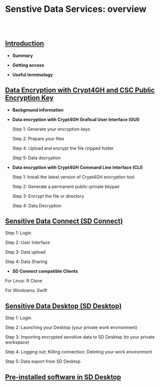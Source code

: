 
# Senstive Data Services: overview
&nbsp; 
&nbsp; 
&nbsp; 
&nbsp;   
&nbsp; 
&nbsp; 
&nbsp; 
&nbsp;  
## [Introduction](./intro.md)
   
   * **Summary**
   
   * **Getting access**
   
   * **Useful terminology**
  
## [Data Encryption with Crypt4GH and CSC Public Encryption Key](./data_encryption.md)





  * **Background information**
  
  * **Data encryption with Crypt4GH Grafical User Interface (GUI)**

     Step 1: Generate your encryption keys
     
     Step 2: Prepare your files
     
     Step 4: Upload and encrypt the file /zipped folder
     
     Step 5: Data decryption
  
  * **Data encryption with Crypt4GH Command Line Interface (CLI)**
  
     Step 1: Install the latest version of Crypt4GH encryption tool
     
     Step 2:  Generate a permanent public-private keypair
  
     Step 3: Encrypt the file or directory
     
     Step 4: Data Decryption








## [Sensitive Data Connect (SD Connect)](./sd_connect.md)
   
   Step 1: Login
   
   Step 2: User Interface
   
   Step 3: Data upload 
   
   Step 4: Data Sharing 
       
   * **SD Connect compatible Clients**
   
   For Linux: R Clone
       
   For Windowns: Swift
   
 
 
 
 
 
          


## [Sensitive Data Desktop (SD Desktop)](./sd_desktop.md)

Step 1: Login

Step 2: Launching your Desktop (your private work environment)

Step 3: Importing encrypted sensitive data to SD Desktop (to your private workspace)

Step 4: Logging out; Killing connection; Deleting your work environment

Step 5: Data export from SD Desktop




## [Pre-installed software in SD Desktop](./pre-installed_software.md)




